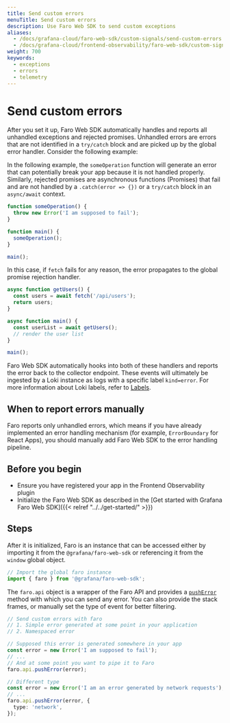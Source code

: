```yaml
---
title: Send custom errors
menuTitle: Send custom errors
description: Use Faro Web SDK to send custom exceptions
aliases:
  - /docs/grafana-cloud/faro-web-sdk/custom-signals/send-custom-errors
  - /docs/grafana-cloud/frontend-observability/faro-web-sdk/custom-signals/send-custom-errors
weight: 700
keywords:
  - exceptions
  - errors
  - telemetry
---
```


# Send custom errors

After you set it up, Faro Web SDK automatically handles and reports all unhandled exceptions and rejected promises.
Unhandled errors are errors that are not identified in a `try/catch` block and are picked up by the global error handler.
Consider the following example:

In the following example, the `someOperation` function will generate an error that can potentially break your app because it is not handled properly.
Similarly, rejected promises are asynchronous functions (Promises) that fail and are not handled by a `.catch(error => {})` or a `try/catch` block in an `async/await` context.

```typescript
function someOperation() {
  throw new Error('I am supposed to fail');
}

function main() {
  someOperation();
}

main();
```

In this case, if `fetch` fails for any reason, the error propagates to the global promise rejection handler.

```typescript
async function getUsers() {
  const users = await fetch('/api/users');
  return users;
}

async function main() {
  const userList = await getUsers();
  // render the user list
}

main();
```

Faro Web SDK automatically hooks into both of these handlers and reports the error back to the collector endpoint.
These events will ultimately be ingested by a Loki instance as logs with a specific label `kind=error`.
For more information about Loki labels, refer to [Labels](/docs/loki/latest/fundamentals/labels/).

## When to report errors manually

Faro reports only unhandled errors, which means if you have already implemented an error handling mechanism (for example, `ErrorBoundary` for React Apps), you should manually add Faro Web SDK to the error handling pipeline.

## Before you begin

- Ensure you have registered your app in the Frontend Observability plugin
- Initialize the Faro Web SDK as described in the [Get started with Grafana Faro Web SDK]({{< relref "../../get-started/" >}})

## Steps

After it is initialized, Faro is an instance that can be accessed either by importing it from the `@grafana/faro-web-sdk` or referencing it from the `window` global object.

```typescript
// Import the global faro instance
import { faro } from '@grafana/faro-web-sdk';
```

The `faro.api` object is a wrapper of the Faro API and provides a [`pushError`](https://github.com/grafana/faro-web-sdk/tree/main/packages/core#errors) method with which you can send any error.
You can also provide the stack frames, or manually set the type of event for better filtering.

```typescript
// Send custom errors with faro
// 1. Simple error generated at some point in your application
// 2. Namespaced error

// Supposed this error is generated somewhere in your app
const error = new Error('I am supposed to fail');
// ...
// And at some point you want to pipe it to Faro
faro.api.pushError(error);

// Different type
const error = new Error('I am an error generated by network requests');
// ...
faro.api.pushError(error, {
  type: 'network',
});
```
